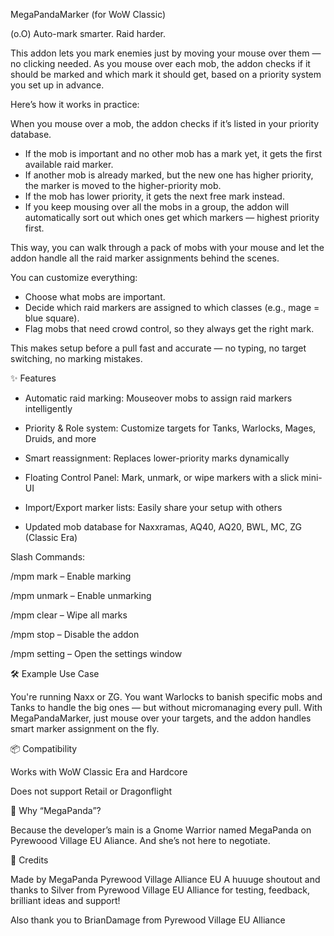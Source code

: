 MegaPandaMarker (for WoW Classic)

(o.O) Auto-mark smarter. Raid harder.

This addon lets you mark enemies just by moving your mouse over them — no clicking needed. As you mouse over each mob, the addon checks if it should be marked and which mark it should get, based on a priority system you set up in advance.

Here’s how it works in practice:

When you mouse over a mob, the addon checks if it’s listed in your priority database.

* If the mob is important and no other mob has a mark yet, it gets the first available raid marker.
* If another mob is already marked, but the new one has higher priority, the marker is moved to the higher-priority mob.
* If the mob has lower priority, it gets the next free mark instead.
* If you keep mousing over all the mobs in a group, the addon will automatically sort out which ones get which markers — highest priority first.

This way, you can walk through a pack of mobs with your mouse and let the addon handle all the raid marker assignments behind the scenes.

You can customize everything:

* Choose what mobs are important.
* Decide which raid markers are assigned to which classes (e.g., mage = blue square).
* Flag mobs that need crowd control, so they always get the right mark.

This makes setup before a pull fast and accurate — no typing, no target switching, no marking mistakes.



✨ Features

* Automatic raid marking: Mouseover mobs to assign raid markers intelligently

* Priority & Role system: Customize targets for Tanks, Warlocks, Mages, Druids, and more

* Smart reassignment: Replaces lower-priority marks dynamically

* Floating Control Panel: Mark, unmark, or wipe markers with a slick mini-UI

* Import/Export marker lists: Easily share your setup with others

* Updated mob database for Naxxramas, AQ40, AQ20, BWL, MC, ZG (Classic Era)


Slash Commands:

/mpm mark – Enable marking

/mpm unmark – Enable unmarking

/mpm clear – Wipe all marks

/mpm stop – Disable the addon

/mpm setting – Open the settings window


🛠 Example Use Case

You're running Naxx or ZG. You want Warlocks to banish specific mobs and Tanks to handle the big ones — but without micromanaging every pull. With MegaPandaMarker, just mouse over your targets, and the addon handles smart marker assignment on the fly.


📦 Compatibility

Works with WoW Classic Era and Hardcore

Does not support Retail or Dragonflight


🐼 Why “MegaPanda”?

Because the developer’s main is a Gnome Warrior named MegaPanda on Pyrewoood Village EU Aliance. And she’s not here to negotiate.


🤝 Credits

Made by MegaPanda Pyrewood Village Alliance EU
A huuuge shoutout and thanks to Silver from Pyrewood Village EU Alliance for testing, feedback, brilliant ideas and support!

Also thank you to BrianDamage from Pyrewood Village EU Alliance
